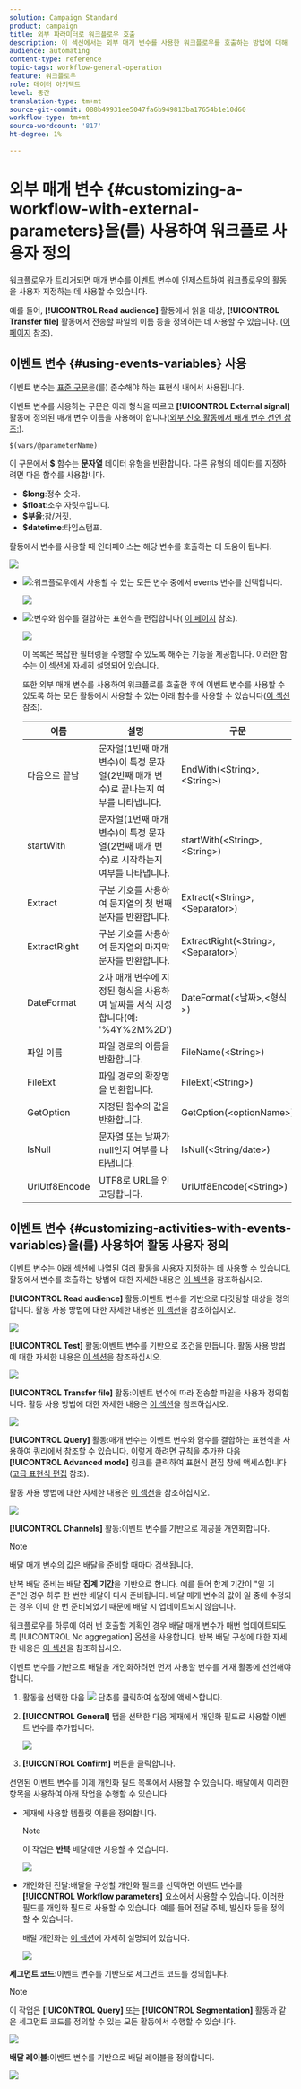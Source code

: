 ```yaml
---
solution: Campaign Standard
product: campaign
title: 외부 파라미터로 워크플로우 호출
description: 이 섹션에서는 외부 매개 변수를 사용한 워크플로우를 호출하는 방법에 대해 자세히 설명합니다.
audience: automating
content-type: reference
topic-tags: workflow-general-operation
feature: 워크플로우
role: 데이터 아키텍트
level: 중간
translation-type: tm+mt
source-git-commit: 088b49931ee5047fa6b949813ba17654b1e10d60
workflow-type: tm+mt
source-wordcount: '817'
ht-degree: 1%

---
```



# 외부 매개 변수 {#customizing-a-workflow-with-external-parameters}을(를) 사용하여 워크플로 사용자 정의

워크플로우가 트리거되면 매개 변수를 이벤트 변수에 인제스트하여 워크플로우의 활동을 사용자 지정하는 데 사용할 수 있습니다.

예를 들어, **[!UICONTROL Read audience]** 활동에서 읽을 대상, **[!UICONTROL Transfer file]** 활동에서 전송할 파일의 이름 등을 정의하는 데 사용할 수 있습니다. ([이 페이지](../../automating/using/customizing-workflow-external-parameters.md) 참조).

## 이벤트 변수 {#using-events-variables} 사용

이벤트 변수는 [표준 구문](../../automating/using/advanced-expression-editing.md#standard-syntax)을(를) 준수해야 하는 표현식 내에서 사용됩니다.

이벤트 변수를 사용하는 구문은 아래 형식을 따르고 **[!UICONTROL External signal]** 활동에 정의된 매개 변수 이름을 사용해야 합니다([외부 신호 활동에서 매개 변수 선언 참조:](../../automating/using/declaring-parameters-external-signal.md)).

```
$(vars/@parameterName)
```

이 구문에서 **$** 함수는 **문자열** 데이터 유형을 반환합니다. 다른 유형의 데이터를 지정하려면 다음 함수를 사용합니다.

* **$long**:정수 숫자.
* **$float**:소수 자릿수입니다.
* **$부울**:참/거짓.
* **$datetime**:타임스탬프.

활동에서 변수를 사용할 때 인터페이스는 해당 변수를 호출하는 데 도움이 됩니다.

![](assets/extsignal_callparameter.png)

* ![](assets/extsignal_picker.png):워크플로우에서 사용할 수 있는 모든 변수 중에서 events 변수를 선택합니다.

   ![](assets/wkf_test_activity_variables.png)

* ![](assets/extsignal_expression_editor.png):변수와 함수를 결합하는 표현식을 편집합니다( [이 페이지](../../automating/using/advanced-expression-editing.md) 참조).

   ![](assets/wkf_test_activity_variables_expression.png)

   이 목록은 복잡한 필터링을 수행할 수 있도록 해주는 기능을 제공합니다. 이러한 함수는 [이 섹션](../../automating/using/list-of-functions.md)에 자세히 설명되어 있습니다.

   또한 외부 매개 변수를 사용하여 워크플로를 호출한 후에 이벤트 변수를 사용할 수 있도록 하는 모든 활동에서 사용할 수 있는 아래 함수를 사용할 수 있습니다([이 섹션](../../automating/using/customizing-workflow-external-parameters.md#customizing-activities-with-events-variables) 참조).

   | 이름 | 설명 | 구문 |
   ---------|----------|---------
   | 다음으로 끝남 | 문자열(1번째 매개 변수)이 특정 문자열(2번째 매개 변수)로 끝나는지 여부를 나타냅니다. | EndWith(&lt;String>,&lt;String>) |
   | startWith | 문자열(1번째 매개 변수)이 특정 문자열(2번째 매개 변수)로 시작하는지 여부를 나타냅니다. | startWith(&lt;String>,&lt;String>) |
   | Extract | 구분 기호를 사용하여 문자열의 첫 번째 문자를 반환합니다. | Extract(&lt;String>,&lt;Separator>) |
   | ExtractRight | 구분 기호를 사용하여 문자열의 마지막 문자를 반환합니다. | ExtractRight(&lt;String>,&lt;Separator>) |
   | DateFormat | 2차 매개 변수에 지정된 형식을 사용하여 날짜를 서식 지정합니다(예: &#39;%4Y%2M%2D&#39;) | DateFormat(&lt;날짜>,&lt;형식>) |
   | 파일 이름 | 파일 경로의 이름을 반환합니다. | FileName(&lt;String>) |
   | FileExt | 파일 경로의 확장명을 반환합니다. | FileExt(&lt;String>) |
   | GetOption | 지정된 함수의 값을 반환합니다. | GetOption(&lt;optionName>) |
   | IsNull | 문자열 또는 날짜가 null인지 여부를 나타냅니다. | IsNull(&lt;String/date>) |
   | UrlUtf8Encode | UTF8로 URL을 인코딩합니다. | UrlUtf8Encode(&lt;String>) |

## 이벤트 변수 {#customizing-activities-with-events-variables}을(를) 사용하여 활동 사용자 정의

이벤트 변수는 아래 섹션에 나열된 여러 활동을 사용자 지정하는 데 사용할 수 있습니다. 활동에서 변수를 호출하는 방법에 대한 자세한 내용은 [이 섹션](../../automating/using/customizing-workflow-external-parameters.md#using-events-variables)을 참조하십시오.

**[!UICONTROL Read audience]** 활동:이벤트 변수를 기반으로 타깃팅할 대상을 정의합니다. 활동 사용 방법에 대한 자세한 내용은 [이 섹션](../../automating/using/read-audience.md)을 참조하십시오.

![](assets/extsignal_activities_audience.png)

**[!UICONTROL Test]** 활동:이벤트 변수를 기반으로 조건을 만듭니다. 활동 사용 방법에 대한 자세한 내용은 [이 섹션](../../automating/using/test.md)을 참조하십시오.

![](assets/extsignal_activities_test.png)

**[!UICONTROL Transfer file]** 활동:이벤트 변수에 따라 전송할 파일을 사용자 정의합니다. 활동 사용 방법에 대한 자세한 내용은 [이 섹션](../../automating/using/transfer-file.md)을 참조하십시오.

![](assets/extsignal_activities_transfer.png)

**[!UICONTROL Query]** 활동:매개 변수는 이벤트 변수와 함수를 결합하는 표현식을 사용하여 쿼리에서 참조할 수 있습니다. 이렇게 하려면 규칙을 추가한 다음 **[!UICONTROL Advanced mode]** 링크를 클릭하여 표현식 편집 창에 액세스합니다([고급 표현식 편집](../../automating/using/advanced-expression-editing.md) 참조).

활동 사용 방법에 대한 자세한 내용은 [이 섹션](../../automating/using/query.md)을 참조하십시오.

![](assets/extsignal_activities_query.png)

**[!UICONTROL Channels]** 활동:이벤트 변수를 기반으로 제공을 개인화합니다.

>[!NOTE]
>
>배달 매개 변수의 값은 배달을 준비할 때마다 검색됩니다.
>
>반복 배달 준비는 배달 **집계 기간**&#x200B;을 기반으로 합니다. 예를 들어 합계 기간이 &quot;일 기준&quot;인 경우 하루 한 번만 배달이 다시 준비됩니다. 배달 매개 변수의 값이 일 중에 수정되는 경우 이미 한 번 준비되었기 때문에 배달 시 업데이트되지 않습니다.
>
>워크플로우를 하루에 여러 번 호출할 계획인 경우 배달 매개 변수가 매번 업데이트되도록 [!UICONTROL No aggregation] 옵션을 사용합니다. 반복 배달 구성에 대한 자세한 내용은 [이 섹션](/help/automating/using/email-delivery.md#configuration)을 참조하십시오.

이벤트 변수를 기반으로 배달을 개인화하려면 먼저 사용할 변수를 게재 활동에 선언해야 합니다.

1. 활동을 선택한 다음 ![](assets/dlv_activity_params-24px.png) 단추를 클릭하여 설정에 액세스합니다.
1. **[!UICONTROL General]** 탭을 선택한 다음 게재에서 개인화 필드로 사용할 이벤트 변수를 추가합니다.

   ![](assets/extsignal_activities_delivery.png)

1. **[!UICONTROL Confirm]** 버튼을 클릭합니다.

선언된 이벤트 변수를 이제 개인화 필드 목록에서 사용할 수 있습니다. 배달에서 이러한 항목을 사용하여 아래 작업을 수행할 수 있습니다.

* 게재에 사용할 템플릿 이름을 정의합니다.

   >[!NOTE]
   >
   >이 작업은 **반복** 배달에만 사용할 수 있습니다.

   ![](assets/extsignal_activities_template.png)

* 개인화된 전달:배달을 구성할 개인화 필드를 선택하면 이벤트 변수를 **[!UICONTROL Workflow parameters]** 요소에서 사용할 수 있습니다. 이러한 필드를 개인화 필드로 사용할 수 있습니다. 예를 들어 전달 주체, 발신자 등을 정의할 수 있습니다.

   배달 개인화는 [이 섹션](../../designing/using/personalization.md)에 자세히 설명되어 있습니다.

   ![](assets/extsignal_activities_perso.png)

**세그먼트 코드**:이벤트 변수를 기반으로 세그먼트 코드를 정의합니다.

>[!NOTE]
>
>이 작업은 **[!UICONTROL Query]** 또는 **[!UICONTROL Segmentation]** 활동과 같은 세그먼트 코드를 정의할 수 있는 모든 활동에서 수행할 수 있습니다.

![](assets/extsignal_activities_segment.png)

**배달 레이블**:이벤트 변수를 기반으로 배달 레이블을 정의합니다.

![](assets/extsignal_activities_label.png)
